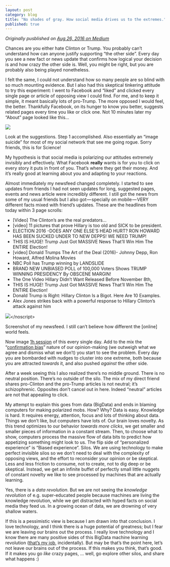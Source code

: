 ```yaml
---
layout: post
category: blog
title: "No shades of gray. How social media drives us to the extremes."
published: true
---
```


*Originally pusblished on [Aug 26, 2016 on Medium](https://medium.com/@brunosan/follow-the-trump-rabbit-hole-the-disturbing-truth-about-our-social-media-bias-36e7cab09eca#.gbrgop5s6)*


Chances are you either hate Clinton or Trump. You probably can’t understand how can anyone justify supporting “the other side”. Every day you see a new fact or news update that confirms how logical your decision is and how crazy the other side is. Well, you might be right, but you are probably also being played nonetheless.

I felt the same, I could not understand how so many people are so blind with so much mounting evidence. But I also had this skeptical tinkering attitude to try this experiment: I went to Facebook and “liked” and clicked every single page or article of opposing view I could find. For me, and to keep it simple, it meant basically lots of pro-Trump. The more opposed I would feel, the better. Thankfully Facebook, on its hunger to know you better, suggests related pages every time you like or click one. Not 10 minutes later my “About” page looked like this…


![](https://cdn-images-1.medium.com/max/800/0*M4HP2fOicVI2gIbk.)

<figcaption class="imageCaption">Look at the suggestions. Step 1 accomplished. Also essentially an “image suicide” for most of my social network that see me going rogue. Sorry friends, this is for Science!</figcaption>


My hypothesis is that social media is polarizing our attitudes extremely invisibly and effectively. What Facebook **really** wants is for you to click on every story it puts in front of you. That’s where they get their money. And it’s really good at learning about you and adapting to your reactions.

Almost immediately my newsfeed changed completely. I started to see updates from friends I had not seen updates for long, suggested pages, events and news article were incredibly different. I still got the news from some of my usual friends but I also got — specially on mobile — VERY different facts mixed with friend’s updates. These are the headlines from today within 3 page scrolls:

*   [Video] The Clinton’s are the real predators…
*   [video] 11 pictures that prove Hillary is too old and SICK to be president.
*   ELECTION 2016 -DOES ANY ONE ELSE’S HEAD HURT? RON HOWARD HAS BEEN SUCKED UNDER TO NEW DEPPS! WE NEED TRUMP!
*   THIS IS HUGE! Trump Just Got MASSIVE News That’ll Win Him The ENTIRE Election!
*   [video] Donald Trumps The Art of the Deal (2016)- Johnny Depp, Ron Howard, Alfred Molina Movies
*   NBC Poll has Trump winning by LANDSLIDE
*   BRAND NEW UNBIASED POLL of 100,000 Voters Shows TRUMP WINNING PRESIDENCY By OBSCENE MARGIN!
*   The One Video Hillary Didn’t Want Released Before November 8th,
*   THIS IS HUGE! Trump Just Got MASSIVE News That’ll Win Him The ENTIRE Election!
*   Donald Trump is Right: Hillary Clinton Is a Bigot. Here Are 10 Examples.
*   Alex Jones strikes back with a powerful response to Hillary Clinton’s attack against him

![](https://cdn-images-1.medium.com/max/800/0*keWWVt-YyMZfJhGr.)</noscript>

<figcaption class="imageCaption">Screenshot of my newsfeed. I still can’t believe how different the [online] world feels.</figcaption>


Now image [1h session](https://www.businessinsider.com/how-much-time-do-people-spend-on-facebook-per-day-2016-4) of this every single day. Add to the mix the “[confirmation bias](https://en.wikipedia.org/wiki/Confirmation_bias)” nature of our opinion-making (we outweigh what we agree and dismiss what we don’t) you start to see the problem. Every day you are bombarded with nudges to cluster into one extreme, both because you are attracted _towards_ it, and also pushed _against_ the other side.

After a week seeing this I also realized there’s no middle ground. There is no neutral position. There’s no outside of the silo. The mix of my direct friend shares pro-Clinton and the pro-Trump articles is not neutral; it’s schizophrenic. Opposites don’t cancel out in here. Indeed “neutral” articles are not that appealing to click.

My attempt to explain this goes from data (BigData) and ends in blaming computers for making polarized mobs. How? Why? Data is easy. Knowledge is hard. It requires energy, attention, focus and lots of thinking about data. Things we don’t like, but computers have lots of. Our brain loves novelty. As this trend optimizes to our behavior _towards more clicks_, we get smaller and smaller pieces of information in a constant stream. Then, to choose what to show, computers process the massive flow of data bits to predict how appetizing something might look to us. The flip side of “personalized experience” is “Biased experience”. Silos. We are using technology to make perfect invisible silos so we don’t need to deal with the complexity of opposing views, and the effort to reconsider your opinion or be skeptical. Less and less friction to consume, not to create, not to dig deep or be skeptical. Instead, we get an infinite buffet of perfectly small little nuggets of constant novelty we like to see processed by machines that are actually learning.

Yes, there is a _data revolution_. But we are not seeing the _knowledge_ _revolution_ of e.g. super-educated people because machines are living the knowledge revolution, while we get distracted with hyped facts on social media they feed us. In a growing ocean of data, we are drowning of very shallow waters.

If this is a pessimistic view is because I am drawn into that conclusion. I love technology, and I think there is a huge potential of greatness; but I fear we are leaving our brains out the process. I really love technology and I know there are many positive sides of this BigData machine learning revolution ([that’s my job](https://twitter.com/brunosan/status/716287864401596416), incidentally). But may be that’s the point here, let’s not leave our brains out of the process. If this makes you think, that’s good. If it makes you go _like_ crazy pages, … well, go explore other silos, and share what happens :)
